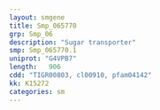 ```yaml
---
layout: smgene
title: Smp_065770
grp: Smp_06
description: "Sugar transporter"
smp: Smp_065770.1
uniprot: "G4VPB7"
length:   906
cdd: "TIGR00803, cl00910, pfam04142"
kk: K15272
categories: sm
---
```

